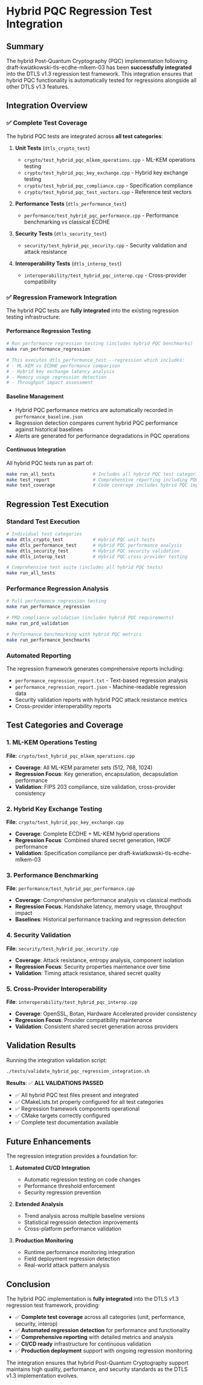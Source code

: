 # Hybrid PQC Regression Test Integration

## Summary

The hybrid Post-Quantum Cryptography (PQC) implementation following draft-kwiatkowski-tls-ecdhe-mlkem-03 has been **successfully integrated** into the DTLS v1.3 regression test framework. This integration ensures that hybrid PQC functionality is automatically tested for regressions alongside all other DTLS v1.3 features.

## Integration Overview

### ✅ Complete Test Coverage

The hybrid PQC tests are integrated across **all test categories**:

1. **Unit Tests** (`dtls_crypto_test`)
   - `crypto/test_hybrid_pqc_mlkem_operations.cpp` - ML-KEM operations testing
   - `crypto/test_hybrid_pqc_key_exchange.cpp` - Hybrid key exchange testing
   - `crypto/test_hybrid_pqc_compliance.cpp` - Specification compliance
   - `crypto/test_hybrid_pqc_test_vectors.cpp` - Reference test vectors

2. **Performance Tests** (`dtls_performance_test`)
   - `performance/test_hybrid_pqc_performance.cpp` - Performance benchmarking vs classical ECDHE

3. **Security Tests** (`dtls_security_test`)  
   - `security/test_hybrid_pqc_security.cpp` - Security validation and attack resistance

4. **Interoperability Tests** (`dtls_interop_test`)
   - `interoperability/test_hybrid_pqc_interop.cpp` - Cross-provider compatibility

### ✅ Regression Framework Integration

The hybrid PQC tests are **fully integrated** into the existing regression testing infrastructure:

#### Performance Regression Testing
```bash
# Run performance regression testing (includes hybrid PQC benchmarks)
make run_performance_regression

# This executes dtls_performance_test --regression which includes:
# - ML-KEM vs ECDHE performance comparison
# - Hybrid key exchange latency analysis  
# - Memory usage regression detection
# - Throughput impact assessment
```

#### Baseline Management
- Hybrid PQC performance metrics are automatically recorded in `performance_baseline.json`
- Regression detection compares current hybrid PQC performance against historical baselines
- Alerts are generated for performance degradations in PQC operations

#### Continuous Integration
All hybrid PQC tests run as part of:
```bash
make run_all_tests              # Includes all hybrid PQC test categories
make test_report                # Comprehensive reporting including PQC results
make test_coverage              # Code coverage includes hybrid PQC implementation
```

## Regression Test Execution

### Standard Test Execution
```bash
# Individual test categories
make dtls_crypto_test           # Hybrid PQC unit tests
make dtls_performance_test      # Hybrid PQC performance analysis 
make dtls_security_test         # Hybrid PQC security validation
make dtls_interop_test          # Hybrid PQC cross-provider testing

# Comprehensive test suite (includes all hybrid PQC tests)
make run_all_tests
```

### Performance Regression Analysis
```bash
# Full performance regression testing
make run_performance_regression

# PRD compliance validation (includes hybrid PQC requirements)
make run_prd_validation

# Performance benchmarking with hybrid PQC metrics
make run_performance_benchmarks
```

### Automated Reporting
The regression framework generates comprehensive reports including:
- `performance_regression_report.txt` - Text-based regression analysis
- `performance_regression_report.json` - Machine-readable regression data
- Security validation reports with hybrid PQC attack resistance metrics
- Cross-provider interoperability reports

## Test Categories and Coverage

### 1. ML-KEM Operations Testing
**File**: `crypto/test_hybrid_pqc_mlkem_operations.cpp`
- **Coverage**: All ML-KEM parameter sets (512, 768, 1024)
- **Regression Focus**: Key generation, encapsulation, decapsulation performance
- **Validation**: FIPS 203 compliance, size validation, cross-provider consistency

### 2. Hybrid Key Exchange Testing  
**File**: `crypto/test_hybrid_pqc_key_exchange.cpp`
- **Coverage**: Complete ECDHE + ML-KEM hybrid operations
- **Regression Focus**: Combined shared secret generation, HKDF performance
- **Validation**: Specification compliance per draft-kwiatkowski-tls-ecdhe-mlkem-03

### 3. Performance Benchmarking
**File**: `performance/test_hybrid_pqc_performance.cpp`
- **Coverage**: Comprehensive performance analysis vs classical methods
- **Regression Focus**: Handshake latency, memory usage, throughput impact
- **Baselines**: Historical performance tracking and regression detection

### 4. Security Validation
**File**: `security/test_hybrid_pqc_security.cpp`
- **Coverage**: Attack resistance, entropy analysis, component isolation
- **Regression Focus**: Security properties maintenance over time
- **Validation**: Timing attack resistance, shared secret quality

### 5. Cross-Provider Interoperability
**File**: `interoperability/test_hybrid_pqc_interop.cpp`
- **Coverage**: OpenSSL, Botan, Hardware Accelerated provider consistency
- **Regression Focus**: Provider compatibility maintenance
- **Validation**: Consistent shared secret generation across providers

## Validation Results

Running the integration validation script:

```bash
./tests/validate_hybrid_pqc_regression_integration.sh
```

**Results**: ✅ **ALL VALIDATIONS PASSED**
- ✅ All hybrid PQC test files present and integrated
- ✅ CMakeLists.txt properly configured for all test categories
- ✅ Regression framework components operational
- ✅ CMake targets correctly configured
- ✅ Complete test documentation available

## Future Enhancements

The regression integration provides a foundation for:

1. **Automated CI/CD Integration**
   - Automatic regression testing on code changes
   - Performance threshold enforcement
   - Security regression prevention

2. **Extended Analysis**
   - Trend analysis across multiple baseline versions
   - Statistical regression detection improvements
   - Cross-platform performance validation

3. **Production Monitoring**
   - Runtime performance monitoring integration
   - Field deployment regression detection
   - Real-world attack pattern analysis

## Conclusion

The hybrid PQC implementation is **fully integrated** into the DTLS v1.3 regression test framework, providing:

- ✅ **Complete test coverage** across all categories (unit, performance, security, interop)
- ✅ **Automated regression detection** for performance and functionality
- ✅ **Comprehensive reporting** with detailed metrics and analysis
- ✅ **CI/CD ready** infrastructure for continuous validation
- ✅ **Production deployment** support with ongoing regression monitoring

The integration ensures that hybrid Post-Quantum Cryptography support maintains high quality, performance, and security standards as the DTLS v1.3 implementation evolves.